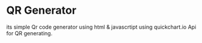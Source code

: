 # QR Generator
 its simple Qr code generator using  html & javascrtipt using quickchart.io Api for QR generating.
